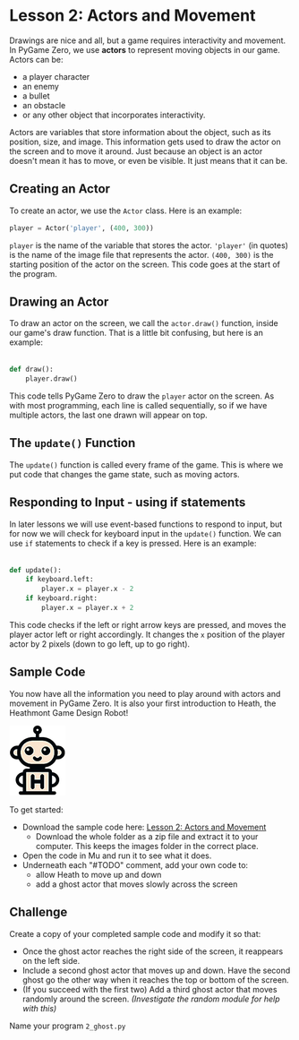 # Lesson 2: Actors and Movement

Drawings are nice and all, but a game requires interactivity and movement. In PyGame Zero, we use **actors** to represent moving objects in our game. Actors can be:

- a player character
- an enemy
- a bullet
- an obstacle
- or any other object that incorporates interactivity.

Actors are variables that store information about the object, such as its position, size, and image. This information gets used to draw the actor on the screen and to move it around. Just because an object is an actor doesn't mean it has to move, or even be visible. It just means that it can be.

## Creating an Actor

To create an actor, we use the `Actor` class. Here is an example:

```python
player = Actor('player', (400, 300))
```

`player` is the name of the variable that stores the actor. `'player'` (in quotes) is the name of the image file that represents the actor. `(400, 300)` is the starting position of the actor on the screen. This code goes at the start of the program.

## Drawing an Actor

To draw an actor on the screen, we call the `actor.draw()` function, inside our game's draw function. That is a little bit confusing, but here is an example:

```python

def draw():
    player.draw()
```

This code tells PyGame Zero to draw the `player` actor on the screen. As with most programming, each line is called sequentially, so if we have multiple actors, the last one drawn will appear on top.

## The `update()` Function

The `update()` function is called every frame of the game. This is where we put code that changes the game state, such as moving actors.

## Responding to Input - using if statements

In later lessons we will use event-based functions to respond to input, but for now we will check for keyboard input in the `update()` function. We can use `if` statements to check if a key is pressed. Here is an example:

```python

def update():
    if keyboard.left:
        player.x = player.x - 2
    if keyboard.right:
        player.x = player.x + 2
```

This code checks if the left or right arrow keys are pressed, and moves the player actor left or right accordingly. It changes the `x` position of the player actor by 2 pixels (down to go left, up to go right).

## Sample Code

You now have all the information you need to play around with actors and movement in PyGame Zero. It is also your first introduction to Heath, the Heathmont Game Design Robot!

![Heath](/assets/images/heath.png)

To get started:

- Download the sample code here: [Lesson 2: Actors and Movement](https://github.com/HeathmontGameDesign/LearningPGZ/tree/main/2_Actors_and_Movement)
  - Download the whole folder as a zip file and extract it to your computer. This keeps the images folder in the correct place.
- Open the code in Mu and run it to see what it does.
- Underneath each "#TODO" comment, add your own code to:
  - allow Heath to move up and down
  - add a ghost actor that moves slowly across the screen

## Challenge

Create a copy of your completed sample code and modify it so that:

- Once the ghost actor reaches the right side of the screen, it reappears on the left side.
- Include a second ghost actor that moves up and down. Have the second ghost go the other way when it reaches the top or bottom of the screen.
- (If you succeed with the first two) Add a third ghost actor that moves randomly around the screen. *(Investigate the random module for help with this)*

Name your program `2_ghost.py`
